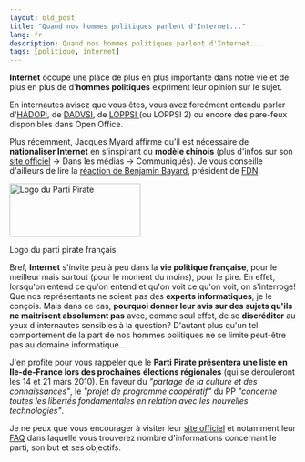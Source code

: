 ```yaml
---
layout: old_post
title: "Quand nos hommes politiques parlent d'Internet..."
lang: fr
description: Quand nos hommes politiques parlent d'Internet...
tags: [politique, internet]
---
```


**Internet** occupe une place de plus en plus importante dans notre vie et de plus en plus de d'**hommes politiques** expriment leur opinion sur le sujet.

En internautes avisez que vous êtes, vous avez forcément entendu parler d'<a title="Loi création et internet sur Wikipedia" href="http://fr.wikipedia.org/wiki/Loi_Cr%C3%A9ation_et_Internet">HADOPI</a>, de <a title="Loi DADVSI sur Wikipedia" href="http://fr.wikipedia.org/wiki/Loi_DADVSI">DADVSI</a>, de <a title="LOPPSI sur Wikipedia" href="http://fr.wikipedia.org/wiki/LOPPSI">LOPPSI </a>(ou LOPPSI 2) ou encore des pare-feux disponibles dans Open Office.

Plus récemment, Jacques Myard affirme qu'il est nécessaire de **nationaliser Internet** en s'inspirant du **modèle chinois** (plus d'infos sur son <a title="Site officiel de Jacques Myard" href="http://www.jacques-myard.org/">site officiel</a> -> Dans les médias -> Communiqués). Je vous conseille d'ailleurs de lire la <a title="Réaction de Benjamin Bayard suite au communiqué de presse de Jacques Myard" href="http://blog.fdn.fr/post/2009/12/18/Il-faut-r%C3%A9pondre-%C3%A0-Jacques-Myard">réaction de Benjamin Bayard</a>, président de <a title="Site du FDN" href="http://www.fdn.fr/">FDN</a>.

<div class="img-container-medium alignright">
    <img title="Logo du Parti Pirate" src="{{ 'images/posts/2009-12-21/logo-parti-pirate.png' | asset_url }}" alt="Logo du Parti Pirate" width="230" height="94" />
    <p class="legend">Logo du parti pirate français</p>
</div>

Bref, **Internet** s'invite peu à peu dans la **vie politique française**, pour le meilleur mais surtout (pour le moment du moins), pour le pire. En effet, lorsqu'on entend ce qu'on entend et qu'on voit ce qu'on voit, on s'interroge! Que nos représentants ne soient pas des **experts informatiques**, je le conçois. Mais dans ce cas, **pourquoi donner leur avis sur des sujets qu'ils ne maitrisent absolument pas** avec, comme seul effet, de se **discréditer** au yeux d'internautes sensibles à la question? D'autant plus qu'un tel comportement de la part de nos hommes politiques ne se limite peut-être pas au domaine informatique...

J'en profite pour vous rappeler que le **Parti Pirate** **présentera une liste en Ile-de-France lors des prochaines** **élections régionales** (qui se dérouleront les 14 et 21 mars 2010). En faveur du _"partage de la culture et des connaissances"_, le _"projet de programme coopératif"_ du PP _"concerne toutes les libertés fondamentales en relation avec les nouvelles technologies"_.

Je ne peux que vous encourager à visiter leur <a title="Site officiel du parti pirate français" href="http://www.partipirate.org/">site officiel</a> et notamment leur <a title="FAQ du parti pirate français" href="http://www.partipirate.org/faq/">FAQ</a> dans laquelle vous trouverez nombre d'informations concernant le parti, son but et ses objectifs.

